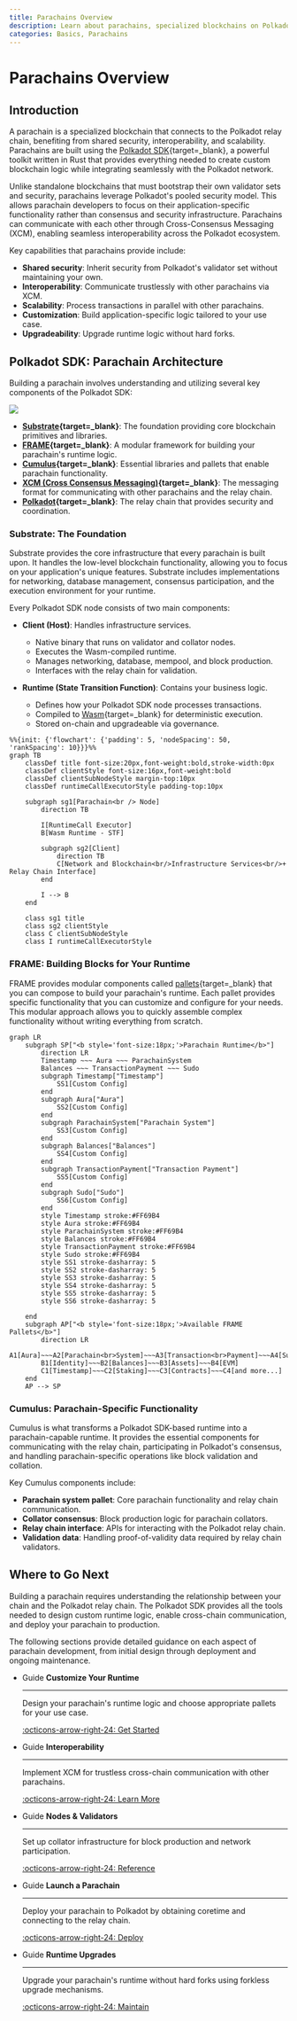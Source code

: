 ```yaml
---
title: Parachains Overview
description: Learn about parachains, specialized blockchains on Polkadot that gain shared security and interoperability. Discover how they work and the tools to build them.
categories: Basics, Parachains
---
```


# Parachains Overview

## Introduction

A parachain is a specialized blockchain that connects to the Polkadot relay chain, benefiting from shared security, interoperability, and scalability. Parachains are built using the [Polkadot SDK](https://github.com/paritytech/polkadot-sdk){target=\_blank}, a powerful toolkit written in Rust that provides everything needed to create custom blockchain logic while integrating seamlessly with the Polkadot network.

Unlike standalone blockchains that must bootstrap their own validator sets and security, parachains leverage Polkadot's pooled security model. This allows parachain developers to focus on their application-specific functionality rather than consensus and security infrastructure. Parachains can communicate with each other through Cross-Consensus Messaging (XCM), enabling seamless interoperability across the Polkadot ecosystem.

Key capabilities that parachains provide include:

- **Shared security**: Inherit security from Polkadot's validator set without maintaining your own.
- **Interoperability**: Communicate trustlessly with other parachains via XCM.
- **Scalability**: Process transactions in parallel with other parachains.
- **Customization**: Build application-specific logic tailored to your use case.
- **Upgradeability**: Upgrade runtime logic without hard forks.

## Polkadot SDK: Parachain Architecture

Building a parachain involves understanding and utilizing several key components of the Polkadot SDK:

![](/images/parachains/overview/overview-01.webp)

- **[Substrate](https://paritytech.github.io/polkadot-sdk/master/polkadot_sdk_docs/polkadot_sdk/substrate/index.html){target=\_blank}**: The foundation providing core blockchain primitives and libraries.
- **[FRAME](https://paritytech.github.io/polkadot-sdk/master/polkadot_sdk_docs/polkadot_sdk/frame_runtime/index.html){target=\_blank}**: A modular framework for building your parachain's runtime logic.
- **[Cumulus](https://paritytech.github.io/polkadot-sdk/master/polkadot_sdk_docs/polkadot_sdk/cumulus/index.html){target=\_blank}**: Essential libraries and pallets that enable parachain functionality.
- **[XCM (Cross Consensus Messaging)](https://paritytech.github.io/polkadot-sdk/master/polkadot_sdk_docs/polkadot_sdk/xcm/index.html){target=\_blank}**: The messaging format for communicating with other parachains and the relay chain.
- **[Polkadot](https://paritytech.github.io/polkadot-sdk/master/polkadot_sdk_docs/polkadot_sdk/polkadot/index.html){target=\_blank}**: The relay chain that provides security and coordination.

### Substrate: The Foundation

Substrate provides the core infrastructure that every parachain is built upon. It handles the low-level blockchain functionality, allowing you to focus on your application's unique features. Substrate includes implementations for networking, database management, consensus participation, and the execution environment for your runtime.

Every Polkadot SDK node consists of two main components:

- **Client (Host)**: Handles infrastructure services.

    - Native binary that runs on validator and collator nodes.
    - Executes the Wasm-compiled runtime.
    - Manages networking, database, mempool, and block production.
    - Interfaces with the relay chain for validation.

- **Runtime (State Transition Function)**: Contains your business logic.

    - Defines how your Polkadot SDK node processes transactions.
    - Compiled to [Wasm](https://webassembly.org/){target=\_blank} for deterministic execution.
    - Stored on-chain and upgradeable via governance.

```mermaid
%%{init: {'flowchart': {'padding': 5, 'nodeSpacing': 50, 'rankSpacing': 10}}}%%
graph TB
    classDef title font-size:20px,font-weight:bold,stroke-width:0px
    classDef clientStyle font-size:16px,font-weight:bold
    classDef clientSubNodeStyle margin-top:10px
    classDef runtimeCallExecutorStyle padding-top:10px

    subgraph sg1[Parachain<br /> Node]
        direction TB

        I[RuntimeCall Executor]
        B[Wasm Runtime - STF]

        subgraph sg2[Client]
            direction TB
            C[Network and Blockchain<br/>Infrastructure Services<br/>+ Relay Chain Interface]
        end

        I --> B
    end

    class sg1 title
    class sg2 clientStyle
    class C clientSubNodeStyle
    class I runtimeCallExecutorStyle

```

### FRAME: Building Blocks for Your Runtime

FRAME provides modular components called [pallets](/reference/glossary#pallet){target=\_blank} that you can compose to build your parachain's runtime. Each pallet provides specific functionality that you can customize and configure for your needs. This modular approach allows you to quickly assemble complex functionality without writing everything from scratch.

```mermaid
graph LR
    subgraph SP["<b style='font-size:18px;'>Parachain Runtime</b>"]
        direction LR
        Timestamp ~~~ Aura ~~~ ParachainSystem
        Balances ~~~ TransactionPayment ~~~ Sudo
        subgraph Timestamp["Timestamp"]
            SS1[Custom Config]
        end
        subgraph Aura["Aura"]
            SS2[Custom Config]
        end
        subgraph ParachainSystem["Parachain System"]
            SS3[Custom Config]
        end
        subgraph Balances["Balances"]
            SS4[Custom Config]
        end
        subgraph TransactionPayment["Transaction Payment"]
            SS5[Custom Config]
        end
        subgraph Sudo["Sudo"]
            SS6[Custom Config]
        end
        style Timestamp stroke:#FF69B4
        style Aura stroke:#FF69B4
        style ParachainSystem stroke:#FF69B4
        style Balances stroke:#FF69B4
        style TransactionPayment stroke:#FF69B4
        style Sudo stroke:#FF69B4
        style SS1 stroke-dasharray: 5
        style SS2 stroke-dasharray: 5
        style SS3 stroke-dasharray: 5
        style SS4 stroke-dasharray: 5
        style SS5 stroke-dasharray: 5
        style SS6 stroke-dasharray: 5

    end
    subgraph AP["<b style='font-size:18px;'>Available FRAME Pallets</b>"]
        direction LR
        A1[Aura]~~~A2[Parachain<br>System]~~~A3[Transaction<br>Payment]~~~A4[Sudo]
        B1[Identity]~~~B2[Balances]~~~B3[Assets]~~~B4[EVM]
        C1[Timestamp]~~~C2[Staking]~~~C3[Contracts]~~~C4[and more...]
    end
    AP --> SP
```

### Cumulus: Parachain-Specific Functionality

Cumulus is what transforms a Polkadot SDK-based runtime into a parachain-capable runtime. It provides the essential components for communicating with the relay chain, participating in Polkadot's consensus, and handling parachain-specific operations like block validation and collation.

Key Cumulus components include:

- **Parachain system pallet**: Core parachain functionality and relay chain communication.
- **Collator consensus**: Block production logic for parachain collators.
- **Relay chain interface**: APIs for interacting with the Polkadot relay chain.
- **Validation data**: Handling proof-of-validity data required by relay chain validators.

## Where to Go Next

Building a parachain requires understanding the relationship between your chain and the Polkadot relay chain. The Polkadot SDK provides all the tools needed to design custom runtime logic, enable cross-chain communication, and deploy your parachain to production.

The following sections provide detailed guidance on each aspect of parachain development, from initial design through deployment and ongoing maintenance.

<div class="grid cards" markdown>

-   <span class="badge guide">Guide</span> __Customize Your Runtime__

    ---

    Design your parachain's runtime logic and choose appropriate pallets for your use case.

    [:octicons-arrow-right-24: Get Started](/parachains/customize-runtime/)

-   <span class="badge guide">Guide</span> __Interoperability__

    ---

    Implement XCM for trustless cross-chain communication with other parachains.

    [:octicons-arrow-right-24: Learn More](/parachains/interoperability/get-started/)

-   <span class="badge guide">Guide</span> __Nodes & Validators__

    ---

    Set up collator infrastructure for block production and network participation.

    [:octicons-arrow-right-24: Reference](/nodes-and-validators/)

-   <span class="badge guide">Guide</span> __Launch a Parachain__

    ---

    Deploy your parachain to Polkadot by obtaining coretime and connecting to the relay chain.

    [:octicons-arrow-right-24: Deploy](/parachains/launch-a-parachain/)

-   <span class="badge guide">Guide</span> __Runtime Upgrades__

    ---

    Upgrade your parachain's runtime without hard forks using forkless upgrade mechanisms.

    [:octicons-arrow-right-24: Maintain](/parachains/runtime-maintenance/runtime-upgrades/)

</div>